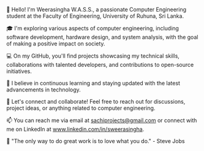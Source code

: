 👋 Hello! I'm Weerasingha W.A.S.S., a passionate Computer Engineering student at the Faculty of Engineering, University of Ruhuna, Sri Lanka.

🎓 I'm exploring various aspects of computer engineering, including software development, hardware design, and system analysis, with the goal of making a positive impact on society.

💻 On my GitHub, you'll find projects showcasing my technical skills, collaborations with talented developers, and contributions to open-source initiatives.

🌱 I believe in continuous learning and staying updated with the latest advancements in technology.

🤝 Let's connect and collaborate! Feel free to reach out for discussions, project ideas, or anything related to computer engineering.

📫 You can reach me via email at sachiprojects@gmail.com or connect with me on LinkedIn at www.linkedin.com/in/sweerasingha.

🚀 "The only way to do great work is to love what you do." - Steve Jobs
